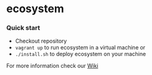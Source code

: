 # ecosystem

### Quick start
* Checkout repository
* `vagrant up` to run ecosystem in a virtual machine or
* `./install.sh` to deploy ecosystem on your machine

For more information check our [Wiki](https://github.com/cloudogu/ecosystem/wiki)
